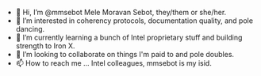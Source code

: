 - 👋 Hi, I’m @mmsebot Mele Moravan Sebot, they/them or she/her. 
- 👀 I’m interested in coherency protocols, documentation quality, and pole dancing.
- 🌱 I’m currently learning a bunch of Intel proprietary stuff and building strength to Iron X.
- 💞️ I’m looking to collaborate on things I'm paid to and pole doubles.
- 📫 How to reach me ... Intel colleagues, mmsebot is my isid.

<!---
mmsebot/mmsebot is a ✨ special ✨ repository because its `README.md` (this file) appears on your GitHub profile.
You can click the Preview link to take a look at your changes.
--->
